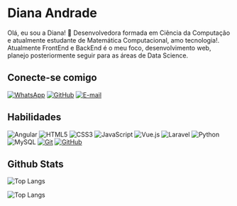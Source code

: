 # Diana Andrade

Olá, eu sou a Diana! 👋 
Desenvolvedora formada em Ciência da Computação e atualmente estudante de Matemática Computacional, amo tecnologia!. Atualmente FrontEnd e BackEnd é o meu foco, desenvolvimento web, planejo posteriormente seguir para as áreas de Data Science.

## Conecte-se comigo
[![WhatsApp](https://img.shields.io/badge/WhatsApp-25D366?style=for-the-badge&logo=whatsapp&logoColor=white)](https://wa.me/21987790327)
[![GitHub](https://img.shields.io/badge/GitHub-100000?style=for-the-badge&logo=github&logoColor=white)](https://github.com/dianasandrade2016)
[![E-mail](https://img.shields.io/badge/-Email-000?style=for-the-badge&logo=microsoft-outlook&logoColor=007BFF)](mailto:dianasandrade2013@gmail.com)

## Habilidades
![Angular](https://img.shields.io/badge/Angular-000?style=for-the-badge&logo=angular&logoColor=C3002F)
![HTML5](https://img.shields.io/badge/HTML-000?style=for-the-badge&logo=html5&logoColor=30A3DC)
![CSS3](https://img.shields.io/badge/CSS3-000?style=for-the-badge&logo=css3&logoColor=E94D5F)
![JavaScript](https://img.shields.io/badge/JavaScript-000?style=for-the-badge&logo=javascript&logoColor=30A3DC)
![Vue.js](https://img.shields.io/badge/vuejs-%2335495e.svg?style=for-the-badge&logo=vuedotjs&logoColor=%234FC08D)
![Laravel](https://img.shields.io/badge/laravel-%23FF2D20.svg?style=for-the-badge&logo=laravel&logoColor=white)
![Python](https://img.shields.io/badge/python-3670A0?style=for-the-badge&logo=python&logoColor=ffdd54)
![MySQL](https://img.shields.io/badge/MySQL-000?logo=mysql&style=for-the-badge)
[![Git](https://img.shields.io/badge/Git-000?style=for-the-badge&logo=git&logoColor=E94D5F)](https://git-scm.com/doc)
[![GitHub](https://img.shields.io/badge/GitHub-000?style=for-the-badge&logo=github&logoColor=30A3DC)](https://docs.github.com/)

## Github Stats
![Top Langs](https://github-readme-stats-git-masterrstaa-rickstaa.vercel.app/api/top-langs/?username=dianasandrade2016&bg_color=000&border_color=30A3DC&title_color=E94D5F&text_color=FFF)

![Top Langs](https://github-readme-stats-git-masterrstaa-rickstaa.vercel.app/api/top-langs/?username=dianasandrade2016&layout=compact&bg_color=000&border_color=30A3DC&title_color=E94D5F&text_color=FFF)
